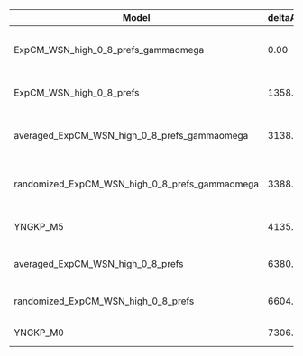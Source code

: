 | Model                                          | deltaAIC | LogLikelihood | nParams | ParamValues                                              |
|------------------------------------------------|----------|---------------|---------|----------------------------------------------------------|
| ExpCM_WSN_high_0_8_prefs_gammaomega            | 0.00     | -50907.27     | 7       | alpha_omega=1.10, beta=1.16, beta_omega=8.88, kappa=3.87 |
| ExpCM_WSN_high_0_8_prefs                       | 1358.72  | -51587.63     | 6       | beta=1.23, kappa=3.38, omega=0.12                        |
| averaged_ExpCM_WSN_high_0_8_prefs_gammaomega   | 3138.54  | -52476.54     | 7       | alpha_omega=0.57, beta=1.28, beta_omega=5.51, kappa=3.70 |
| randomized_ExpCM_WSN_high_0_8_prefs_gammaomega | 3388.26  | -52601.40     | 7       | alpha_omega=0.58, beta=0.09, beta_omega=5.62, kappa=3.72 |
| YNGKP_M5                                       | 4135.42  | -52969.98     | 12      | alpha_omega=0.57, beta_omega=6.41, kappa=3.35            |
| averaged_ExpCM_WSN_high_0_8_prefs              | 6380.14  | -54098.34     | 6       | beta=1.18, kappa=3.33, omega=0.07                        |
| randomized_ExpCM_WSN_high_0_8_prefs            | 6604.98  | -54210.76     | 6       | beta=0.00, kappa=3.34, omega=0.07                        |
| YNGKP_M0                                       | 7306.10  | -54556.32     | 11      | kappa=3.02, omega=0.06                                   |